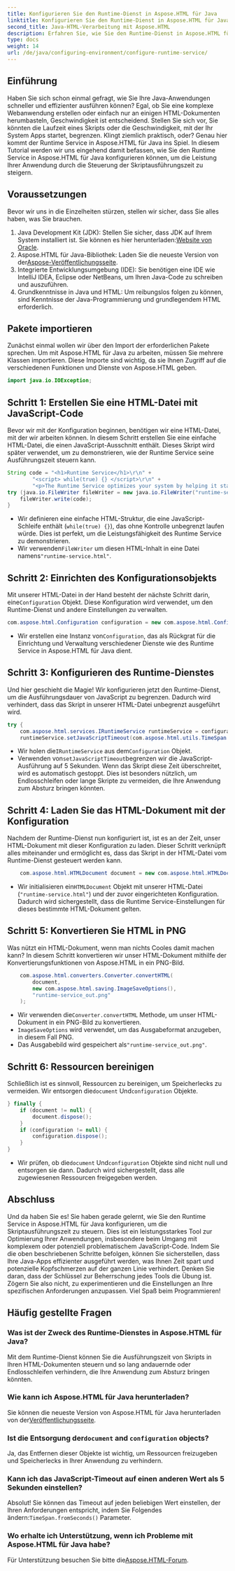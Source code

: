 ```yaml
---
title: Konfigurieren Sie den Runtime-Dienst in Aspose.HTML für Java
linktitle: Konfigurieren Sie den Runtime-Dienst in Aspose.HTML für Java
second_title: Java-HTML-Verarbeitung mit Aspose.HTML
description: Erfahren Sie, wie Sie den Runtime-Dienst in Aspose.HTML für Java konfigurieren, um die Skriptausführung zu optimieren, Endlosschleifen zu verhindern und die Anwendungsleistung zu verbessern.
type: docs
weight: 14
url: /de/java/configuring-environment/configure-runtime-service/
---
```

## Einführung
Haben Sie sich schon einmal gefragt, wie Sie Ihre Java-Anwendungen schneller und effizienter ausführen können? Egal, ob Sie eine komplexe Webanwendung erstellen oder einfach nur an einigen HTML-Dokumenten herumbasteln, Geschwindigkeit ist entscheidend. Stellen Sie sich vor, Sie könnten die Laufzeit eines Skripts oder die Geschwindigkeit, mit der Ihr System Apps startet, begrenzen. Klingt ziemlich praktisch, oder? Genau hier kommt der Runtime Service in Aspose.HTML für Java ins Spiel. In diesem Tutorial werden wir uns eingehend damit befassen, wie Sie den Runtime Service in Aspose.HTML für Java konfigurieren können, um die Leistung Ihrer Anwendung durch die Steuerung der Skriptausführungszeit zu steigern.
## Voraussetzungen
Bevor wir uns in die Einzelheiten stürzen, stellen wir sicher, dass Sie alles haben, was Sie brauchen. 
1.  Java Development Kit (JDK): Stellen Sie sicher, dass JDK auf Ihrem System installiert ist. Sie können es hier herunterladen:[Website von Oracle](https://www.oracle.com/java/technologies/javase-downloads.html).
2.  Aspose.HTML für Java-Bibliothek: Laden Sie die neueste Version von der[Aspose-Veröffentlichungsseite](https://releases.aspose.com/html/java/). 
3. Integrierte Entwicklungsumgebung (IDE): Sie benötigen eine IDE wie IntelliJ IDEA, Eclipse oder NetBeans, um Ihren Java-Code zu schreiben und auszuführen.
4. Grundkenntnisse in Java und HTML: Um reibungslos folgen zu können, sind Kenntnisse der Java-Programmierung und grundlegendem HTML erforderlich.

## Pakete importieren
Zunächst einmal wollen wir über den Import der erforderlichen Pakete sprechen. Um mit Aspose.HTML für Java zu arbeiten, müssen Sie mehrere Klassen importieren. Diese Importe sind wichtig, da sie Ihnen Zugriff auf die verschiedenen Funktionen und Dienste von Aspose.HTML geben.
```java
import java.io.IOException;
```

## Schritt 1: Erstellen Sie eine HTML-Datei mit JavaScript-Code
Bevor wir mit der Konfiguration beginnen, benötigen wir eine HTML-Datei, mit der wir arbeiten können. In diesem Schritt erstellen Sie eine einfache HTML-Datei, die einen JavaScript-Ausschnitt enthält. Dieses Skript wird später verwendet, um zu demonstrieren, wie der Runtime Service seine Ausführungszeit steuern kann.
```java
String code = "<h1>Runtime Service</h1>\r\n" +
		"<script> while(true) {} </script>\r\n" +
		"<p>The Runtime Service optimizes your system by helping it start apps and programs faster.</p>\r\n";
try (java.io.FileWriter fileWriter = new java.io.FileWriter("runtime-service.html")) {
	fileWriter.write(code);
}
```

- Wir definieren eine einfache HTML-Struktur, die eine JavaScript-Schleife enthält (`while(true) {}`), das ohne Kontrolle unbegrenzt laufen würde. Dies ist perfekt, um die Leistungsfähigkeit des Runtime Service zu demonstrieren.
-  Wir verwenden`FileWriter` um diesen HTML-Inhalt in eine Datei namens`"runtime-service.html"`.
## Schritt 2: Einrichten des Konfigurationsobjekts
 Mit unserer HTML-Datei in der Hand besteht der nächste Schritt darin, eine`Configuration` Objekt. Diese Konfiguration wird verwendet, um den Runtime-Dienst und andere Einstellungen zu verwalten.
```java
com.aspose.html.Configuration configuration = new com.aspose.html.Configuration();
```

-  Wir erstellen eine Instanz von`Configuration`, das als Rückgrat für die Einrichtung und Verwaltung verschiedener Dienste wie des Runtime Service in Aspose.HTML für Java dient.
## Schritt 3: Konfigurieren des Runtime-Dienstes
Und hier geschieht die Magie! Wir konfigurieren jetzt den Runtime-Dienst, um die Ausführungsdauer von JavaScript zu begrenzen. Dadurch wird verhindert, dass das Skript in unserer HTML-Datei unbegrenzt ausgeführt wird.
```java
try {
	com.aspose.html.services.IRuntimeService runtimeService = configuration.getService(com.aspose.html.services.IRuntimeService.class);
	runtimeService.setJavaScriptTimeout(com.aspose.html.utils.TimeSpan.fromSeconds(5));
```

-  Wir holen die`IRuntimeService` aus dem`Configuration` Objekt.
-  Verwenden von`setJavaScriptTimeout`begrenzen wir die JavaScript-Ausführung auf 5 Sekunden. Wenn das Skript diese Zeit überschreitet, wird es automatisch gestoppt. Dies ist besonders nützlich, um Endlosschleifen oder lange Skripte zu vermeiden, die Ihre Anwendung zum Absturz bringen könnten.
## Schritt 4: Laden Sie das HTML-Dokument mit der Konfiguration
Nachdem der Runtime-Dienst nun konfiguriert ist, ist es an der Zeit, unser HTML-Dokument mit dieser Konfiguration zu laden. Dieser Schritt verknüpft alles miteinander und ermöglicht es, dass das Skript in der HTML-Datei vom Runtime-Dienst gesteuert werden kann.
```java
	com.aspose.html.HTMLDocument document = new com.aspose.html.HTMLDocument("runtime-service.html", configuration);
```

-  Wir initialisieren ein`HTMLDocument` Objekt mit unserer HTML-Datei (`"runtime-service.html"`) und der zuvor eingerichteten Konfiguration. Dadurch wird sichergestellt, dass die Runtime Service-Einstellungen für dieses bestimmte HTML-Dokument gelten.
## Schritt 5: Konvertieren Sie HTML in PNG
Was nützt ein HTML-Dokument, wenn man nichts Cooles damit machen kann? In diesem Schritt konvertieren wir unser HTML-Dokument mithilfe der Konvertierungsfunktionen von Aspose.HTML in ein PNG-Bild.
```java
	com.aspose.html.converters.Converter.convertHTML(
		document,
		new com.aspose.html.saving.ImageSaveOptions(),
		"runtime-service_out.png"
	);
```

-  Wir verwenden die`Converter.convertHTML` Methode, um unser HTML-Dokument in ein PNG-Bild zu konvertieren.
- `ImageSaveOptions` wird verwendet, um das Ausgabeformat anzugeben, in diesem Fall PNG.
- Das Ausgabebild wird gespeichert als`"runtime-service_out.png"`.
## Schritt 6: Ressourcen bereinigen
 Schließlich ist es sinnvoll, Ressourcen zu bereinigen, um Speicherlecks zu vermeiden. Wir entsorgen die`document` Und`configuration` Objekte.
```java
} finally {
	if (document != null) {
		document.dispose();
	}
	if (configuration != null) {
		configuration.dispose();
	}
}
```

-  Wir prüfen, ob die`document` Und`configuration` Objekte sind nicht null und entsorgen sie dann. Dadurch wird sichergestellt, dass alle zugewiesenen Ressourcen freigegeben werden.

## Abschluss
Und da haben Sie es! Sie haben gerade gelernt, wie Sie den Runtime Service in Aspose.HTML für Java konfigurieren, um die Skriptausführungszeit zu steuern. Dies ist ein leistungsstarkes Tool zur Optimierung Ihrer Anwendungen, insbesondere beim Umgang mit komplexem oder potenziell problematischem JavaScript-Code. Indem Sie die oben beschriebenen Schritte befolgen, können Sie sicherstellen, dass Ihre Java-Apps effizienter ausgeführt werden, was Ihnen Zeit spart und potenzielle Kopfschmerzen auf der ganzen Linie verhindert. Denken Sie daran, dass der Schlüssel zur Beherrschung jedes Tools die Übung ist. Zögern Sie also nicht, zu experimentieren und die Einstellungen an Ihre spezifischen Anforderungen anzupassen. Viel Spaß beim Programmieren!
## Häufig gestellte Fragen
### Was ist der Zweck des Runtime-Dienstes in Aspose.HTML für Java?  
Mit dem Runtime-Dienst können Sie die Ausführungszeit von Skripts in Ihren HTML-Dokumenten steuern und so lang andauernde oder Endlosschleifen verhindern, die Ihre Anwendung zum Absturz bringen könnten.
### Wie kann ich Aspose.HTML für Java herunterladen?  
 Sie können die neueste Version von Aspose.HTML für Java herunterladen von der[Veröffentlichungsseite](https://releases.aspose.com/html/java/).
###  Ist die Entsorgung der`document` and `configuration` objects?  
Ja, das Entfernen dieser Objekte ist wichtig, um Ressourcen freizugeben und Speicherlecks in Ihrer Anwendung zu verhindern.
### Kann ich das JavaScript-Timeout auf einen anderen Wert als 5 Sekunden einstellen?  
 Absolut! Sie können das Timeout auf jeden beliebigen Wert einstellen, der Ihren Anforderungen entspricht, indem Sie Folgendes ändern:`TimeSpan.fromSeconds()` Parameter.
### Wo erhalte ich Unterstützung, wenn ich Probleme mit Aspose.HTML für Java habe?  
 Für Unterstützung besuchen Sie bitte die[Aspose.HTML-Forum](https://forum.aspose.com/c/html/29).